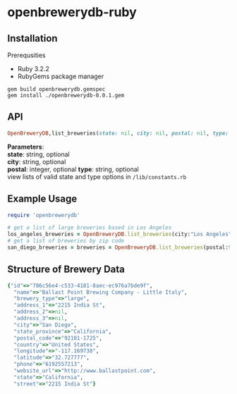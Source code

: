# openbrewerydb-ruby

## Installation
Prerequsities 
- Ruby 3.2.2
- RubyGems package manager

```
gem build openbrewerydb.gemspec
gem install ./openbrewerydb-0.0.1.gem
```
## API 
```ruby
OpenBreweryDB,list_breweries(state: nil, city: nil, postal: nil, type: nil)
```
**Parameters**:  
**state**: string, optional  
**city**: string, optional  
**postal**: integer, optional
**type**: string, optional  
view lists of valid state and type options in `/lib/constants.rb`
## Example Usage
```ruby
require 'openbrewerydb'

# get a list of large breweries based in Los Angeles
los_angeles_breweries = OpenBreweryDB.list_breweries(city:"Los Angeles", type:"large")
# get a list of breweries by zip code
san_diego_breweries = breweries = OpenBreweryDB.list_breweries(postal:92101)
```

## Structure of Brewery Data
```ruby
{"id"=>"786c56e4-c533-4181-8aec-ec976a7bde9f",
  "name"=>"Ballast Point Brewing Company - Little Italy",
  "brewery_type"=>"large",
  "address_1"=>"2215 India St",
  "address_2"=>nil,
  "address_3"=>nil,
  "city"=>"San Diego",
  "state_province"=>"California",
  "postal_code"=>"92101-1725",
  "country"=>"United States",
  "longitude"=>"-117.169738",
  "latitude"=>"32.727777",
  "phone"=>"6192557213",
  "website_url"=>"http://www.ballastpoint.com",
  "state"=>"California",
  "street"=>"2215 India St"}
```